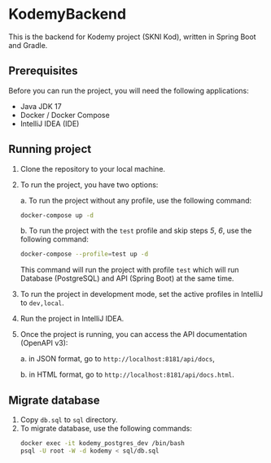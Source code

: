 # KodemyBackend

This is the backend for Kodemy project (SKNI Kod), written in Spring Boot and Gradle.

## Prerequisites

Before you can run the project, you will need the following applications:

- Java JDK 17
- Docker / Docker Compose
- IntelliJ IDEA (IDE)

## Running project

1. Clone the repository to your local machine.
2. To run the project, you have two options:

   a. To run the project without any profile, use the following command:
   ```bash
   docker-compose up -d
   ```
   b. To run the project with the `test` profile and skip steps _5_, _6_, use the following command:
   ```bash
   docker-compose --profile=test up -d
   ```
   This command will run the project with profile `test` which will run Database (PostgreSQL) and API (Spring Boot) at the same time.
3. To run the project in development mode, set the active profiles in IntelliJ to `dev,local`.
4. Run the project in IntelliJ IDEA.
5. Once the project is running, you can access the API documentation (OpenAPI v3):

   a. in JSON format, go to `http://localhost:8181/api/docs`,

   b. in HTML format, go to `http://localhost:8181/api/docs.html`.

## Migrate database

1. Copy `db.sql` to `sql` directory.
2. To migrate database, use the following commands:
   ```bash
   docker exec -it kodemy_postgres_dev /bin/bash
   psql -U root -W -d kodemy < sql/db.sql
   ```